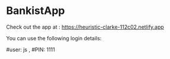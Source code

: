 # BankistApp

Check out the app at : https://heuristic-clarke-112c02.netlify.app

You can use the following login details:

#user: js , 
#PIN: 1111

